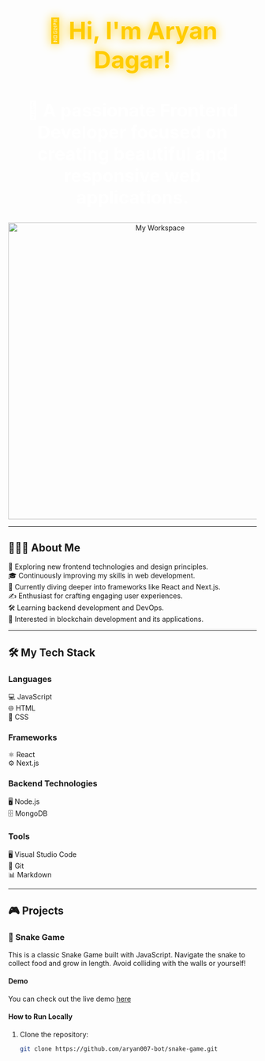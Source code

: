 <!-- Animated Name -->
<div align="center">
  <h1 style="font-size: 48px; color: #ffcc00; text-shadow: 0 0 20px #ffcc00;">👋 Hi, I'm Aryan Dagar!</h1>
  <h2 style="font-size: 36px; color: white;">🌟 A passionate Frontend Developer focused on creating beautiful and responsive web applications.</h2>
  <img src="https://raw.githubusercontent.com/aryan007-bot/anime_vault/main/path/to/your/image.gif" alt="My Workspace" width="600" />  <!-- Replace with your image URL -->
</div>

---

## 👨🏻‍💻 About Me
🤔 Exploring new frontend technologies and design principles.  
🎓 Continuously improving my skills in web development.  
🌱 Currently diving deeper into frameworks like React and Next.js.  
✍️ Enthusiast for crafting engaging user experiences.  
🛠️ Learning backend development and DevOps.  
🔗 Interested in blockchain development and its applications.  

---

## 🛠 My Tech Stack
### Languages
💻 JavaScript  
🌐 HTML  
🎨 CSS  

### Frameworks
⚛️ React  
⚙️ Next.js  

### Backend Technologies
🖥 Node.js  
🗄 MongoDB  

### Tools
🖥 Visual Studio Code  
🔧 Git  
📊 Markdown  

---

## 🎮 Projects
### 🐍 Snake Game
This is a classic Snake Game built with JavaScript. Navigate the snake to collect food and grow in length. Avoid colliding with the walls or yourself!

#### Demo
You can check out the live demo [here](https://your-live-demo-link.com) <!-- Replace with your live demo link -->

#### How to Run Locally
1. Clone the repository:
   ```bash
   git clone https://github.com/aryan007-bot/snake-game.git
